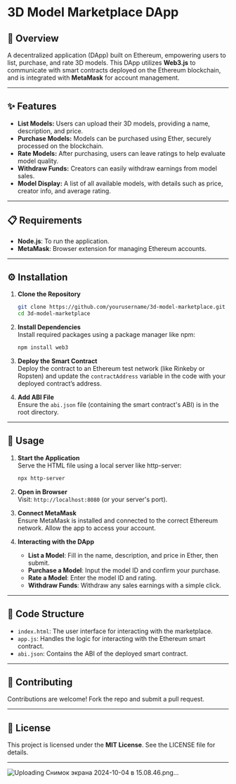 # 3D Model Marketplace DApp

## 🌟 **Overview**  
A decentralized application (DApp) built on Ethereum, empowering users to list, purchase, and rate 3D models. This DApp utilizes **Web3.js** to communicate with smart contracts deployed on the Ethereum blockchain, and is integrated with **MetaMask** for account management.

---

## ✨ **Features**

- **List Models:** Users can upload their 3D models, providing a name, description, and price.
- **Purchase Models:** Models can be purchased using Ether, securely processed on the blockchain.
- **Rate Models:** After purchasing, users can leave ratings to help evaluate model quality.
- **Withdraw Funds:** Creators can easily withdraw earnings from model sales.
- **Model Display:** A list of all available models, with details such as price, creator info, and average rating.

---

## 📋 **Requirements**
- **Node.js**: To run the application.
- **MetaMask**: Browser extension for managing Ethereum accounts.

---

## ⚙️ **Installation**

1. **Clone the Repository**  
   ```bash
   git clone https://github.com/yourusername/3d-model-marketplace.git
   cd 3d-model-marketplace
   ```

2. **Install Dependencies**  
   Install required packages using a package manager like npm:  
   ```bash
   npm install web3
   ```

3. **Deploy the Smart Contract**  
   Deploy the contract to an Ethereum test network (like Rinkeby or Ropsten) and update the `contractAddress` variable in the code with your deployed contract’s address.

4. **Add ABI File**  
   Ensure the `abi.json` file (containing the smart contract's ABI) is in the root directory.

---

## 🚀 **Usage**

1. **Start the Application**  
   Serve the HTML file using a local server like http-server:  
   ```bash
   npx http-server
   ```

2. **Open in Browser**  
   Visit: `http://localhost:8080` (or your server's port).

3. **Connect MetaMask**  
   Ensure MetaMask is installed and connected to the correct Ethereum network. Allow the app to access your account.

4. **Interacting with the DApp**  
   - **List a Model**: Fill in the name, description, and price in Ether, then submit.
   - **Purchase a Model**: Input the model ID and confirm your purchase.
   - **Rate a Model**: Enter the model ID and rating.
   - **Withdraw Funds**: Withdraw any sales earnings with a simple click.

---

## 📁 **Code Structure**

- `index.html`: The user interface for interacting with the marketplace.
- `app.js`: Handles the logic for interacting with the Ethereum smart contract.
- `abi.json`: Contains the ABI of the deployed smart contract.

---

## 🤝 **Contributing**
Contributions are welcome! Fork the repo and submit a pull request.

---

## 📜 **License**
This project is licensed under the **MIT License**. See the LICENSE file for details.

---

![Uploading Снимок экрана 2024-10-04 в 15.08.46.png…]()


